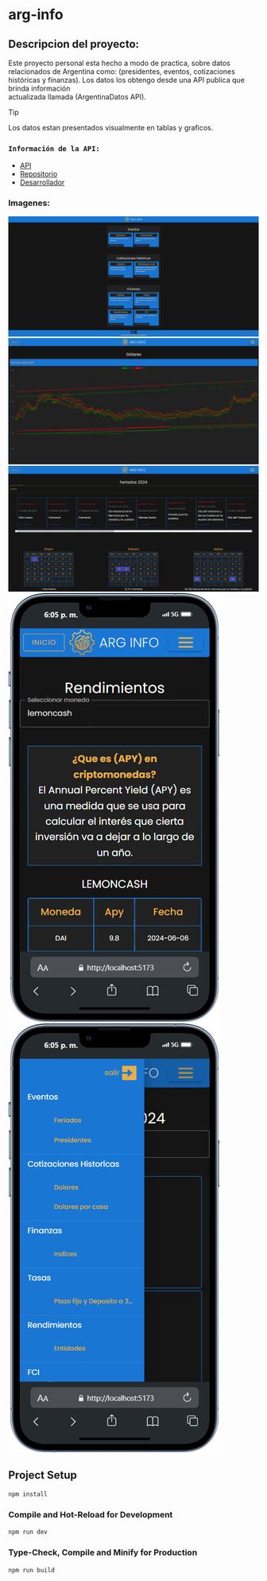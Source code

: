 # arg-info

## Descripcion del proyecto:
 Este proyecto personal esta hecho a modo de practica, sobre datos relacionados de Argentina como: (presidentes, eventos, 
 cotizaciones históricas y finanzas). Los datos los obtengo desde una API publica que brinda información       
 actualizada llamada (ArgentinaDatos API).


 > [!TIP]
 > Los datos estan presentados visualmente en tablas y graficos.


### `Información de la API:`
- [API](https://argentinadatos.com/docs/)
- [Repositorio](https://github.com/enzonotario/esjs-argentina-datos-api)
- [Desarrollador](https://github.com/enzonotario)


### Imagenes:
![home](https://github.com/FedericoMaldonado/arg-info/blob/main/imagenes%20demostrativas/home-escritorio.png)
![dolares](https://github.com/FedericoMaldonado/arg-info/blob/main/imagenes%20demostrativas/dolares-escritorio.png)
![feriados](https://github.com/FedericoMaldonado/arg-info/blob/main/imagenes%20demostrativas/feriados-escritorio.png)
![mobile](https://github.com/FedericoMaldonado/arg-info/blob/main/imagenes%20demostrativas/rendimientos-mobile.png)
![mobile](https://github.com/FedericoMaldonado/arg-info/blob/main/imagenes%20demostrativas/feriados-mobile.png)

## Project Setup

```sh
npm install
```

### Compile and Hot-Reload for Development

```sh
npm run dev
```

### Type-Check, Compile and Minify for Production

```sh
npm run build
```
